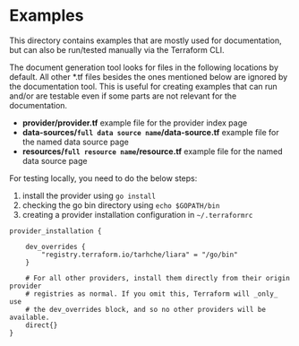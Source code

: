 # Examples

This directory contains examples that are mostly used for documentation, but can also be run/tested manually via the Terraform CLI.

The document generation tool looks for files in the following locations by default. All other *.tf files besides the ones mentioned below are ignored by the documentation tool. This is useful for creating examples that can run and/or are testable even if some parts are not relevant for the documentation.

* **provider/provider.tf** example file for the provider index page
* **data-sources/`full data source name`/data-source.tf** example file for the named data source page
* **resources/`full resource name`/resource.tf** example file for the named data source page

For testing locally, you need to do the below steps:

1. install the provider using `go install`
2. checking the go bin directory using `echo $GOPATH/bin`
3. creating a provider installation configuration in `~/.terraformrc`

```
provider_installation {

    dev_overrides {
        "registry.terraform.io/tarhche/liara" = "/go/bin"
    }

    # For all other providers, install them directly from their origin provider
    # registries as normal. If you omit this, Terraform will _only_ use
    # the dev_overrides block, and so no other providers will be available.
    direct{}
}
```
